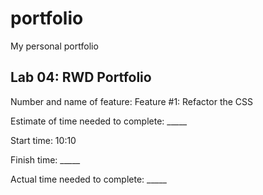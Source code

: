 # portfolio
My personal portfolio

## Lab 04: RWD Portfolio

Number and name of feature: Feature #1: Refactor the CSS

Estimate of time needed to complete: _____

Start time: 10:10

Finish time: _____

Actual time needed to complete: _____